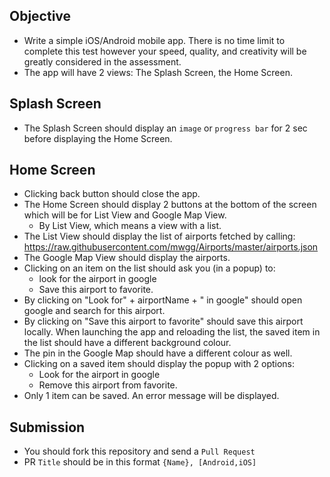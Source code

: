 ## Objective
- Write a simple iOS/Android mobile app. There is no time limit to complete this test however your speed, quality, and creativity will be greatly considered in the assessment. 
- The app will have 2 views: The Splash Screen, the Home Screen.

## Splash Screen
- The Splash Screen should display an `image` or `progress bar` for 2 sec before displaying the Home Screen.

## Home Screen
- Clicking back button should close the app.
- The Home Screen should display 2 buttons at the bottom of the screen which will be for List View and  Google Map View.
  - By List View, which means a view with a list.
- The List View should display the list of airports fetched by calling: https://raw.githubusercontent.com/mwgg/Airports/master/airports.json
- The Google Map View should display the airports.
- Clicking on an item on the list should ask you (in a popup) to: 
  - look for the airport in google
  - Save this airport to favorite.
- By clicking on "Look for" + airportName + " in google" should open google and search for this airport.
- By clicking on "Save this airport  to favorite" should save this airport locally. When launching the app and reloading the list, the saved item in the list should have a different background colour.
- The pin in the Google Map should have a different colour as well.
- Clicking on a saved item should display the popup with 2 options:
  - Look for the airport in google
  - Remove this airport from favorite.
- Only 1 item can be saved. An error message will be displayed.

## Submission
- You should fork this repository and send a `Pull Request` 
- PR `Title` should be in this format `{Name}, [Android,iOS]`
